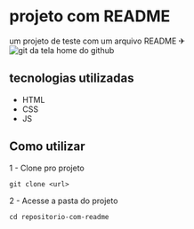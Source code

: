 # projeto com README
um projeto de teste com um arquivo README ✈
<img src="./animação.git" alt="git da tela home do github">

## tecnologias utilizadas
- HTML
- CSS
- JS

## Como utilizar

1 - Clone pro projeto
```
git clone <url>
```
2 - Acesse a pasta do projeto
```
cd repositorio-com-readme
```
